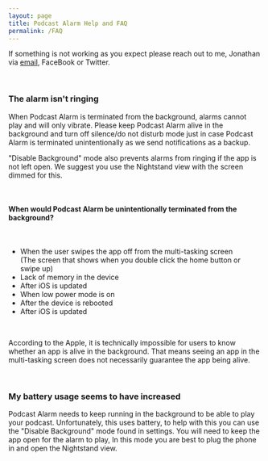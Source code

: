```yaml
---
layout: page
title: Podcast Alarm Help and FAQ
permalink: /FAQ
---
```


<p>If something is not working as you expect please reach out to me, Jonathan via <a class="text-info" href="mailto:jonathan@podcastalarm.app">email</a>, FaceBook or Twitter.</p>

<br>
<h3>The alarm isn't ringing</h3>

<p>When Podcast Alarm is terminated from the background, alarms cannot play and will only vibrate. Please keep Podcast Alarm alive in the background and turn off silence/do not disturb mode just in case Podcast Alarm is terminated unintentionally as we send notifications as a backup.</p>

<p>"Disable Background" mode also prevents alarms from ringing if the app is not left open. We suggest you use the Nightstand view with the screen dimmed for this.</p>

<br>

<h4>When would Podcast Alarm be unintentionally terminated from the background?</h4>

<br>

<ul class="list-group">
<li class="list-group-item">When the user swipes the app off from the multi-tasking screen <br> (The screen that shows when you double click the home button or swipe up)</li>
<li class="list-group-item">Lack of memory in the device</li>
<li class="list-group-item">After iOS is updated</li>
<li class="list-group-item">When low power mode is on</li>
<li class="list-group-item">After the device is rebooted</li>
<li class="list-group-item">After iOS is updated</li>
</ul>

<br>

<p>According to the Apple, it is technically impossible for users to know whether an app is alive in the background. That means seeing an app in the multi-tasking screen does not necessarily guarantee the app being alive.</p>

<br>
<h3>My battery usage seems to have increased</h3>

<p>Podcast Alarm needs to keep running in the background to be able to play your podcast. Unfortunately, this uses battery, to help with this you can use the "Disable Background" mode found in settings. You will need to keep the app open for the alarm to play, In this mode you are best to plug the phone in and open the Nightstand view. </p>

<br>
<br>
<br>
